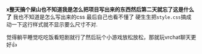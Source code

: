 <!--
## <img src='https://media1.giphy.com/media/1QcqLUCuQca1edQ0rK/giphy.gif?cid=6c09b952y1230kxui2dujr57zfa3to5qzdtl7lbsd6uplbwz&ep=v1_internal_gif_by_id&rid=giphy.gif&ct=s' width='40px'/>  <img src='https://w7.pngwing.com/pngs/958/363/png-transparent-roblox-corporation-logo-adobe-text-video-game-xbox-one.png' width='145px' /> 

![Roblox Avatar](https://tr.rbxcdn.com/30DAY-AvatarHeadshot-20D6AEAE301A88B95050BE17297070A0-Png/150/150/AvatarHeadshot/Webp/noFilter) ㅤ<img src="https://github-readme-stats.vercel.app/api/top-langs/?username=xixigolang&theme=dark&layout=compact" width="300" />
   <img src="https://github-readme-stats.vercel.app/api?username=xixigolang&show_icons=true&theme=tokyonight" width="360" />
   
**Max**

[@3xazm]()

#

Hi. I am xixi, a front-end dev 

🖥️Front End, ✅

🌐Back End, ❌

### 🧰 Languages and Tools

<img align="left" alt="Unity" width="90px" style="padding-right:10px;" src="https://upload.wikimedia.org/wikipedia/commons/thumb/c/c4/Unity_2021.svg/200px-Unity_2021.svg.png" />
<img align="left" alt="C#" width="38px" style="padding-right:10px;" src="https://static.cdnlogo.com/logos/c/68/c-sharp-350x350.png" />
<img align="left" alt="C++" width="35px" style="padding-right:10px;" src="https://upload.wikimedia.org/wikipedia/commons/thumb/1/18/ISO_C%2B%2B_Logo.svg/306px-ISO_C%2B%2B_Logo.svg.png" />
<img align="left" alt="JavaScript" width="32px" style="padding-right:10px;" src="https://cdn.jsdelivr.net/gh/devicons/devicon/icons/javascript/javascript-plain.svg" />
<img align="left" alt="HTML" width="32px" style="padding-right:10px;" src="https://cdn.jsdelivr.net/gh/devicons/devicon/icons/html5/html5-plain.svg" />
<img align="left" alt="CSS" width="32px" style="padding-right:10px;" src="https://cdn.jsdelivr.net/gh/devicons/devicon/icons/css3/css3-plain.svg" />
<img align="left" alt="python" width="38px" style="padding-right:10px;" src="https://upload.wikimedia.org/wikipedia/commons/thumb/c/c3/Python-logo-notext.svg/121px-Python-logo-notext.svg.png" />
<img align="left" alt="Visual Studio 2022" width="32px" style="padding-right:10px;" src="https://upload.wikimedia.org/wikipedia/commons/thumb/2/2c/Visual_Studio_Icon_2022.svg/2048px-Visual_Studio_Icon_2022.svg.png" />
<img align="left" alt="Visual Studio Code" width="32px" style="padding-right:10px;" src="https://upload.wikimedia.org/wikipedia/commons/thumb/9/9a/Visual_Studio_Code_1.35_icon.svg/2048px-Visual_Studio_Code_1.35_icon.svg.png" />
<img align="left" alt="GitHub" width="32px" style="padding-right:10px;" src="https://cdn.jsdelivr.net/gh/devicons/devicon/icons/github/github-original.svg" />
<img align="left" alt="Arduino" width="50px" style="padding-right:10px;" src="https://upload.wikimedia.org/wikipedia/commons/thumb/8/87/Arduino_Logo.svg/720px-Arduino_Logo.svg.png" />
<img align="left" alt="VuePress Theme Hope" width="50px" style="padding-right:10px;" src="https://vuepress-theme-hope.github.io/logo.svg" />


## ㅤㅤㅤㅤㅤㅤㅤㅤㅤ

***🎆 Most used language and tool🎇***

![CSharp](https://img.shields.io/badge/C%23-239120?style=for-the-badge&logo=c-sharp&logoColor=white)
![Unity](https://img.shields.io/badge/Unity-black?style=for-the-badge&logo=unity)
-->



<!--
**Xixigolang/xixigolang** is a ✨ _special_ ✨ repository because its `README.md` (this file) appears on your GitHub profile.

Here are some ideas to get you started:

- 🔭 I’m currently working on ...
- 🌱 I’m currently learning ...
- 👯 I’m looking to collaborate on ...
- 🤔 I’m looking for help with ...
- 💬 Ask me about ...
- 📫 How to reach me: ...
- 😄 Pronouns: ...
- ⚡ Fun fact: ...
-->


**x整天搞个屎山也不知道我是怎么把项目写出来的东西然后第二天就忘了这是什么了** 我也不知道是怎么写出来的css 最后自己也看不懂了 硬生生把`style.css`搞成动一下这行样式就不显示要么尺寸不对.


觉得躺平睡觉吃吃饭看短剧就行了然后玩个小游戏放松放松，那就玩vrchat聊天更好👍







